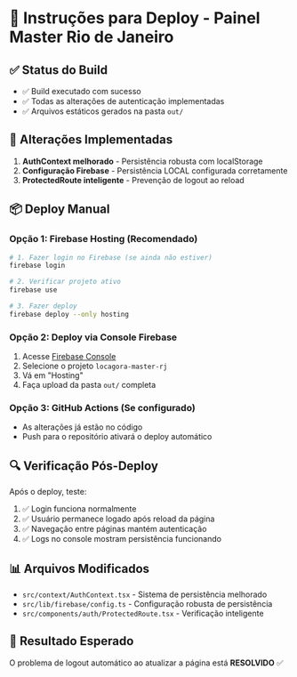 # 🚀 Instruções para Deploy - Painel Master Rio de Janeiro

## ✅ Status do Build
- ✅ Build executado com sucesso
- ✅ Todas as alterações de autenticação implementadas
- ✅ Arquivos estáticos gerados na pasta `out/`

## 🔧 Alterações Implementadas
1. **AuthContext melhorado** - Persistência robusta com localStorage
2. **Configuração Firebase** - Persistência LOCAL configurada corretamente
3. **ProtectedRoute inteligente** - Prevenção de logout ao reload

## 📦 Deploy Manual

### Opção 1: Firebase Hosting (Recomendado)
```bash
# 1. Fazer login no Firebase (se ainda não estiver)
firebase login

# 2. Verificar projeto ativo
firebase use

# 3. Fazer deploy
firebase deploy --only hosting
```

### Opção 2: Deploy via Console Firebase
1. Acesse [Firebase Console](https://console.firebase.google.com)
2. Selecione o projeto `locagora-master-rj`
3. Vá em "Hosting"
4. Faça upload da pasta `out/` completa

### Opção 3: GitHub Actions (Se configurado)
- As alterações já estão no código
- Push para o repositório ativará o deploy automático

## 🔍 Verificação Pós-Deploy
Após o deploy, teste:
1. ✅ Login funciona normalmente
2. ✅ Usuário permanece logado após reload da página
3. ✅ Navegação entre páginas mantém autenticação
4. ✅ Logs no console mostram persistência funcionando

## 📊 Arquivos Modificados
- `src/context/AuthContext.tsx` - Sistema de persistência melhorado
- `src/lib/firebase/config.ts` - Configuração robusta de persistência
- `src/components/auth/ProtectedRoute.tsx` - Verificação inteligente

## 🎯 Resultado Esperado
O problema de logout automático ao atualizar a página está **RESOLVIDO** ✅